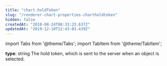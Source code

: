 ```yaml
---
title: "chart.holdToken"
slug: "/renderer-chart-properties-chartholdtoken"
hidden: false
createdAt: "2018-08-24T08:33:23.637Z"
updatedAt: "2019-12-10T12:43:03.439Z"
---
```


import Tabs from '@theme/Tabs';
import TabItem from '@theme/TabItem';

**type**: string
The hold token, which is sent to the server when an object is selected.
